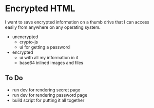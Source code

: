 # Encrypted HTML

I want to save encrypted information on a thumb drive that I can access easily from anywhere on any operating system.

- unencrypted
	- crypto-js
	- ui for getting a password
- encrypted
	- ui with all my information in it
	- base64 inlined images and files

## To Do

- run dev for rendering secret page
- run dev for rendering password page
- build script for putting it all together